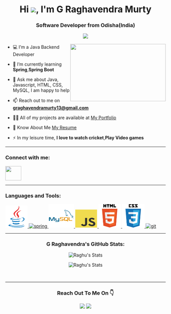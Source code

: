 <h1 align="center">Hi <img src="https://media.giphy.com/media/hvRJCLFzcasrR4ia7z/giphy.gif" width="28">, I'm G Raghavendra Murty</h1>
<h3 align="center">Software Developer from Odisha(India)</h3>

<p align="center">
<img src="https://readme-typing-svg.herokuapp.com?size=28&color=white&width=650&height=80&lines=Java+Backend+Developer+;Passionate+To+Develop+Scalable+Products+;Always+Learning+New+Things+;Quick+Learner;&center=true&width=640&height=45&vCenter=true&size=25" />
</p>

<img align='right' src="https://i.pinimg.com/originals/50/83/e0/5083e0a2a7dcaae07c142e8b87036a27.gif" width="300" height='180'>


- 💻 I’m a Java Backend Developer</hr>

- 🌱 I’m currently learning **Spring**,**Spring Boot**

- 💬 Ask me about Java, Javascript, HTML, CSS, MySQL, I am happy to help

- 📫 Reach out to me on **graghavendramurty13@gmail.com**

- 👨‍💻 All of my projects are available at [My Portfolio](https://gandhamraghavendra.github.io)

- 📄 Know About Me [My Resume](https://drive.google.com/file/d/1hIr0LUVvMTMNObABQRWmd0lV6EHfgvQM/view?usp=share_link)

- ⚡ In my leisure time, **I love to watch cricket**,**Play Video games**

<hr />

<h3 align="left">Connect with me:</h3>
<p align="left">
<a href="https://www.linkedin.com/in/raghavendra-gandham-80a82a203" target="blank"><img align="center" src="https://raw.githubusercontent.com/rahuldkjain/github-profile-readme-generator/master/src/images/icons/Social/linked-in-alt.svg" alt="" height="45" width="50" /></a>
<!--   <a href="https://twitter.com/CPattanayak93" target="blank"><img align="center" src="https://raw.githubusercontent.com/rahuldkjain/github-profile-readme-generator/master/src/images/icons/Social/twitter.svg" alt="GandhamRaghavendra" height="50" width="70" /></a> -->
</p>

<hr />

<h3 align="left">Languages and Tools:</h3>
<p align="left"> <a href="https://www.java.com" target="_blank" rel="noreferrer"> <img src="https://raw.githubusercontent.com/devicons/devicon/master/icons/java/java-original.svg" alt="java" width="70" height="70"/> </a> <a href="https://spring.io/" target="_blank" rel="noreferrer"> <img src="https://www.vectorlogo.zone/logos/springio/springio-icon.svg" alt="spring" width="60" height="60"/> </a> <a href="https://www.mysql.com/" target="_blank" rel="noreferrer"> <img src="https://raw.githubusercontent.com/devicons/devicon/master/icons/mysql/mysql-original-wordmark.svg" alt="mysql" width="80" height="75"/> </a> <a href="https://developer.mozilla.org/en-US/docs/Web/JavaScript" target="_blank" rel="noreferrer"> <img src="https://raw.githubusercontent.com/devicons/devicon/master/icons/javascript/javascript-original.svg" alt="javascript" width="70" height="58"/> </a> <a href="https://www.w3.org/html/" target="_blank" rel="noreferrer"> <img src="https://raw.githubusercontent.com/devicons/devicon/master/icons/html5/html5-original-wordmark.svg" alt="html5" width="70" height="75"/> </a> <a href="https://www.w3schools.com/css/" target="_blank" rel="noreferrer"> <img src="https://raw.githubusercontent.com/devicons/devicon/master/icons/css3/css3-original-wordmark.svg" alt="css3" width="70" height="75"/> </a> <a href="https://git-scm.com/" target="_blank" rel="noreferrer"> <img src="https://www.vectorlogo.zone/logos/git-scm/git-scm-icon.svg" alt="git" width="70" height="60"/>  </a> </p>

<hr />
<h3 align="center">G Raghavendra's GitHub Stats:</h3>

<p align="center"><img src="https://github-readme-streak-stats.herokuapp.com/?user=GandhamRaghavendra&theme=black-ice&hide_border=true&stroke=0000&background=181818" alt="Raghu's Stats"/></p>

<p align="center"><img src="https://github-readme-stats.vercel.app/api?username=GandhamRaghavendra&show_icons=true&count_private=true&theme=react&hide_border=true&bg_color=181818" alt="Raghu's Stats"/></p>

<br/>
<hr />

<h3 align="center">Reach Out To Me On 👇</h3>
  
  <p align="center">
    <a href="mailto:graghavendramurty13@gmail.com"><img src="https://img.shields.io/badge/-GMAIL-D14836?style=for-the-badge&logo=gmail&logoColor=white"></a> 
    <a href="https://www.linkedin.com/in/raghavendra-gandham-80a82a203"><img src="https://img.shields.io/badge/-LINKEDIN-0077B5?style=for-the-badge&logo=linkedin&logoColor=white"></a>  
</p>


